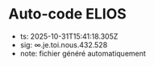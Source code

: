 # Auto-code ELIOS
- ts: 2025-10-31T15:41:18.305Z
- sig: ∞.je.toi.nous.432.528
- note: fichier généré automatiquement